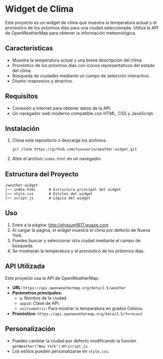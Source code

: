 
# Widget de Clima

Este proyecto es un widget de clima que muestra la temperatura actual y el pronóstico de los próximos días para una ciudad seleccionada. Utiliza la API de OpenWeatherMap para obtener la información meteorológica.

## Características
- Muestra la temperatura actual y una breve descripción del clima.
- Pronóstico de los próximos días con iconos representativos del estado del clima.
- Búsqueda de ciudades mediante un campo de selección interactivo.
- Diseño responsivo y atractivo.

## Requisitos
- Conexión a internet para obtener datos de la API.
- Un navegador web moderno compatible con HTML, CSS y JavaScript.

## Instalación
1. Clona este repositorio o descarga los archivos.
   ```bash
   git clone https://github.com/tuusuario/weather-widget.git
   ```
2. Abre el archivo `index.html` en un navegador.

## Estructura del Proyecto
```
/weather-widget
│── index.html      # Estructura principal del widget
│── style.css       # Estilos del widget
│── script.js       # Lógica del widget
```

## Uso
1. Entra a la página: http://elysium1617.wuaze.com
2. Al cargar la página, el widget muestra el clima por defecto de Nueva York.
3. Puedes buscar y seleccionar otra ciudad mediante el campo de búsqueda.
4. Se mostrarán la temperatura y el pronóstico de los próximos días.

## API Utilizada
Este proyecto usa la API de OpenWeatherMap:
- **URL:** `https://api.openweathermap.org/data/2.5/weather`
- **Parámetros principales:**
  - `q`: Nombre de la ciudad.
  - `appid`: Clave de API.
  - `units=metric`: Para mostrar la temperatura en grados Celsius.
- **Pronóstico:** `https://api.openweathermap.org/data/2.5/forecast`

## Personalización
- Puedes cambiar la ciudad por defecto modificando la función `getWeather("New York")` en `script.js`.
- Los estilos pueden personalizarse en `style.css`.

